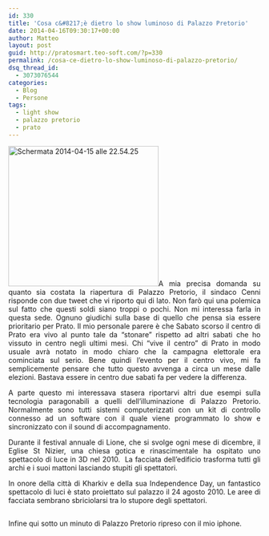 ```yaml
---
id: 330
title: 'Cosa c&#8217;è dietro lo show luminoso di Palazzo Pretorio'
date: 2014-04-16T09:30:17+00:00
author: Matteo
layout: post
guid: http://pratosmart.teo-soft.com/?p=330
permalink: /cosa-ce-dietro-lo-show-luminoso-di-palazzo-pretorio/
dsq_thread_id:
  - 3073076544
categories:
  - Blog
  - Persone
tags:
  - light show
  - palazzo pretorio
  - prato
---
```

<p style="text-align: justify;">
  <a href="http://pratosmart.teo-soft.com/wp-content/uploads/2014/04/Schermata-2014-04-15-alle-22.54.25.png"><img class="alignright size-medium wp-image-331" alt="Schermata 2014-04-15 alle 22.54.25" src="http://pratosmart.teo-soft.com/wp-content/uploads/2014/04/Schermata-2014-04-15-alle-22.54.25-300x280.png" width="300" height="280" srcset="http://pratosmart.teo-soft.com/wp-content/uploads/2014/04/Schermata-2014-04-15-alle-22.54.25-300x280.png 300w, http://pratosmart.teo-soft.com/wp-content/uploads/2014/04/Schermata-2014-04-15-alle-22.54.25.png 618w" sizes="(max-width: 300px) 100vw, 300px" /></a>A mia precisa domanda su quanto sia costata la riapertura di Palazzo Pretorio, il sindaco Cenni risponde con due tweet che vi riporto qui di lato. Non farò qui una polemica sul fatto che questi soldi siano troppi o pochi. Non mi interessa farla in questa sede. Ognuno giudichi sulla base di quello che pensa sia essere prioritario per Prato. Il mio personale parere è che Sabato scorso il centro di Prato era vivo al punto tale da &#8220;stonare&#8221; rispetto ad altri sabati che ho vissuto in centro negli ultimi mesi. Chi &#8220;vive il centro&#8221; di Prato in modo usuale avrà notato in modo chiaro che la campagna elettorale era cominciata sul serio. Bene quindi l&#8217;evento per il centro vivo, mi fa semplicemente pensare che tutto questo avvenga a circa un mese dalle elezioni. Bastava essere in centro due sabati fa per vedere la differenza.
</p>

<p style="text-align: justify;">
  A parte questo mi interessava stasera riportarvi altri due esempi sulla tecnologia paragonabili a quelli dell&#8217;illuminazione di Palazzo Pretorio. Normalmente sono tutti sistemi computerizzati con un kit di controllo connesso ad un software con il quale viene programmato lo show e sincronizzato con il sound di accompagnamento.
</p>

<p style="text-align: justify;">
  Durante il festival annuale di Lione, che si svolge ogni mese di dicembre, il Eglise St Nizier, una chiesa gotica e rinascimentale ha ospitato uno spettacolo di luce in 3D nel 2010.  La facciata dell&#8217;edificio trasforma tutti gli archi e i suoi mattoni lasciando stupiti gli spettatori.
</p>

<p style="text-align: justify;">
</p>

<p style="text-align: justify;">
  In onore della città di Kharkiv e della sua Independence Day, un fantastico spettacolo di luci è stato proiettato sul palazzo il 24 agosto 2010. Le aree di facciata sembrano sbriciolarsi tra lo stupore degli spettatori.
</p>

## 

Infine qui sotto un minuto di Palazzo Pretorio ripreso con il mio iphone.

<div class="jetpack-video-wrapper">
  <span class='embed-youtube' style='text-align:center; display: block;'></span>
</div>